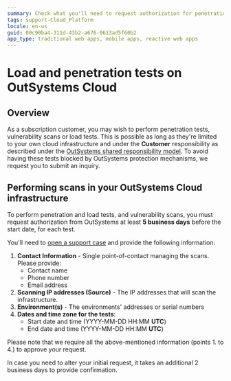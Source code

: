 ```yaml
---
summary: Check what you'll need to request authorization for penetration tests, load tests and vulnerability scans on OutSystems cloud.
tags: support-Cloud_Platform
locale: en-us
guid: 00c90ba4-311d-43b2-a676-0613ad5f60b2
app_type: traditional web apps, mobile apps, reactive web apps
---
```


# Load and penetration tests on OutSystems Cloud

## Overview

As a subscription customer, you may wish to perform penetration tests, vulnerability scans or load tests. This is possible as long as they're limited to your own cloud infrastructure and under the **Customer** responsibility as described under the [OutSystems shared responsibility model](https://success.outsystems.com/Support/Enterprise_Customers/Maintenance_and_Operations/OutSystems_Cloud_Shared_Responsibility_Model). To avoid having these tests blocked by OutSystems protection mechanisms, we request you to submit an inquiry.

## Performing scans in your OutSystems Cloud infrastructure

To perform penetration and load tests, and vulnerability scans, you must request authorization from OutSystems at least **5 business days** before the start date, for each test.

You'll need to [open a support case](https://www.outsystems.com/SupportPortal/CaseOpen/) and provide the following information:

1. **Contact Information** - Single point-of-contact managing the scans. Please provide:
    * Contact name
    * Phone number
    * Email address
2. **Scanning IP addresses (Source)** - The IP addresses that will scan the infrastructure.
3. **Environment(s)** - The environments' addresses or serial numbers
4. **Dates and time zone for the tests**:
    * Start date and time (YYYY-MM-DD HH:MM **UTC**)
    * End date and time (YYYY-MM-DD HH:MM **UTC**)

Please note that we require all the above-mentioned information (points 1. to 4.) to approve your request.

In case you need to alter your initial request, it takes an additional 2 business days to provide confirmation.

